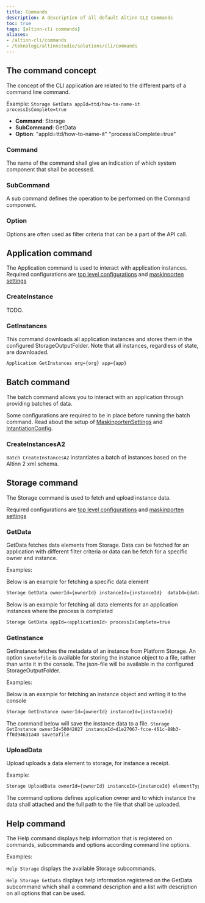 ```yaml
---
title: Commands
description: A description of all default Altinn CLI Commands
toc: true
tags: [altinn-cli commands]
aliases:
- /altinn-cli/commands
- /teknologi/altinnstudio/solutions/cli/commands
---
```


## The command concept

The concept of the CLI application are related to the different parts of a command line command.

Example: `Storage GetData appId=ttd/how-to-name-it processIsComplete=true`

- **Command**: Storage
- **SubCommand**: GetData
- **Option**: "appId=ttd/how-to-name-it" "processIsComplete=true"

### Command

The name of the command shall give an indication of which system component that shall be accessed.

### SubCommand

A sub command defines the operation to be performed on the Command component.

### Option

Options are often used as filter criteria that can be a part of the API call.


## Application command

The Application command is used to interact with application instances. 
Required configurations are [top level configurations](/en/technology/solutions/cli/configuration/#top-level-configurations) and [maskinporten settings](/en/technology/solutions/cli/configuration/#maskinporten-settings)

### CreateInstance
TODO.

### GetInstances

This command downloads all application instances and stores them in the configured StorageOutputFolder.
Note that all instances, regardless of state, are downloaded. 

```bash
Application GetInstances org={org} app={app}
```

## Batch command

The batch command allows you to interact with an application through providing batches of data.

Some configurations are required to be in place before running the batch command.
Read about the setup of [MaskinportenSettings](/en/technology/solutions/cli/configuration/#maskinporten-settings) and [IntantiationConfig](/en/technology/solutions/cli/configuration/#instantiation-configuration).

### CreateInstancesA2

`Batch CreateInstancesA2` instantiates a batch of instances based on the Altinn 2 xml schema.

## Storage command

The Storage command is used to fetch and upload instance data.  

Required configurations are [top level configurations](/en/technology/solutions/cli/configuration/#top-level-configurations) and [maskinporten settings](/en/technology/solutions/cli/configuration/#maskinporten-settings)

### GetData

GetData fetches data elements from Storage. Data can be fetched for an application with different filter criteria or data can be fetch for a specific owner and instance. 

Examples:
 
Below is an example for fetching a specific data element

```bash 
Storage GetData ownerId={ownerId} instanceId={instanceId}  dataId={dataId}
```

Below is an example for fetching all data elements for an application instances where the process is completed

```bash
Storage GetData appId=<applicationId> processIsComplete=true
```

### GetInstance

GetInstance fetches the metadata of an instance from Platform Storage. 
An option `savetofile` is available for storing the instance object to a file, rather than write it in the console.
The json-file will be available in the configured StorageOutputFolder. 

Examples: 

Below is an example for fetching an instance object and writing it to the console 

```bash 
Storage GetInstance ownerId={ownerId} instanceId={instanceId} 
```

The command below will save the instance data to a file.
`Storage GetInstance ownerId=50042027 instanceId=d1e27067-fcce-461c-88b3-ff0d94631a40 savetofile`

### UploadData

Upload uploads a data element to storage, for instance a receipt. 

Example:

```bash
Storage UploadData ownerId={ownerId} instanceId={instanceId} elementType={elementType} file={filepath}
```

The command options defines application owner and to which instance the data shall attached and the full path to the file that shall be uploaded.  

## Help command

The Help command displays help information that is registered on commands, subcommands and options according command line options. 

Examples: 

`Help Storage` displays the available Storage subcommands.

`Help Storage GetData` displays help information registered on the GetData subcommand which shall a command description and a list with description on all options that can be used. 

